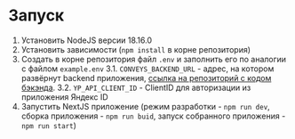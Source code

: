 # Запуск
1. Установить NodeJS версии 18.16.0
2. Установить зависимости (`npm install` в корне репозитория)
3. Создать в корне репозитория файл `.env` и заполнить его по аналогии с файлом `example.env`
    3.1. `CONVEYS_BACKEND_URL` - адрес, на котором развёрнут backend приложения, [ссылка на репозиторий с кодом бэкэнда](https://github.com/LightScrool/conveys_server).
    3.2. `YP_API_CLIENT_ID` - ClientID для авторизации из приложения Яндекс ID
4. Запустить NextJS приложение (режим разработки - `npm run dev`, сборка приложения - `npm run buid`, запуск собранного приложения - `npm run start`)
